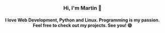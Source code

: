 ### <div align="center">Hi, I'm Martin 👋</div>
#### <div align="center">I love Web Development, Python and Linux. Programming is my passion. Feel free to check out my projects. See you! 😄</div>

<!--
**MartinTam/MartinTam** is a ✨ _special_ ✨ repository because its `README.md` (this file) appears on your GitHub profile.

Here are some ideas to get you started:

- 🔭 I’m currently working on ...
- 🌱 I’m currently learning ...
- 👯 I’m looking to collaborate on ...
- 🤔 I’m looking for help with ...
- 💬 Ask me about ...
- 📫 How to reach me: ...
- 😄 Pronouns: ...
- ⚡ Fun fact: ...
-->
